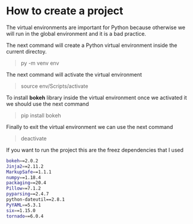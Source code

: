 # How to create a project

The virtual environments are important for Python because otherwise we will run in the global environment and it is a bad practice.

The next command will create a Python virtual environment inside the current directoy.
> py -m venv env

The next command will activate the virtual environment
> source env/Scripts/activate

To install **bokeh** library inside the virtual environment once we activated it we should use the next command
> pip install bokeh

Finally to exit the virtual environment we can use the next command
> deactivate

If you want to run the project this are the freez dependencies that I used
```bash
bokeh==2.0.2
Jinja2==2.11.2
MarkupSafe==1.1.1
numpy==1.18.4
packaging==20.4
Pillow==7.1.2
pyparsing==2.4.7
python-dateutil==2.8.1
PyYAML==5.3.1
six==1.15.0
tornado==6.0.4
```